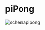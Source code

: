 # piPong

![schemapipong](https://cloud.githubusercontent.com/assets/24460427/23797310/8d9b2920-059f-11e7-959e-2afce00323d8.png)
